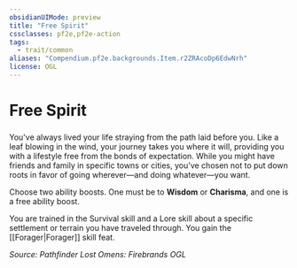 ```yaml
---
obsidianUIMode: preview
title: "Free Spirit"
cssclasses: pf2e,pf2e-action
tags:
  - trait/common
aliases: "Compendium.pf2e.backgrounds.Item.r2ZRAcoDp6EdwNrh"
license: OGL
---
```

# Free Spirit

### 






You've always lived your life straying from the path laid before you. Like a leaf blowing in the wind, your journey takes you where it will, providing you with a lifestyle free from the bonds of expectation. While you might have friends and family in specific towns or cities, you've chosen not to put down roots in favor of going wherever—and doing whatever—you want.

Choose two ability boosts. One must be to **Wisdom** or **Charisma**, and one is a free ability boost.

You are trained in the Survival skill and a Lore skill about a specific settlement or terrain you have traveled through. You gain the [[Forager|Forager]] skill feat.

*Source: Pathfinder Lost Omens: Firebrands*
*OGL*